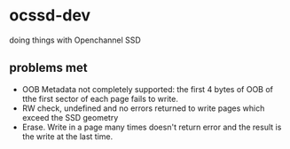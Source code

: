 # ocssd-dev

doing things with Openchannel SSD


## problems met
- OOB Metadata not completely supported: the first 4 bytes of OOB of tthe first sector of each page fails to write.
- RW check, undefined and no errors returned to write pages which exceed the SSD geometry
- Erase. Write in a page many times doesn't return error and the result is the write at the last time.
